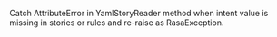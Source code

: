 Catch AttributeError in YamlStoryReader method when intent value is missing in stories or rules and re-raise as RasaException.
